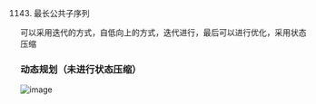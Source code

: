 1143. 最长公共子序列

可以采用迭代的方式，自低向上的方式，迭代进行，最后可以进行优化，采用状态压缩

### 动态规划（未进行状态压缩）
![image](https://user-images.githubusercontent.com/47679525/115950865-69526780-a510-11eb-94de-220e8395ee35.png)
